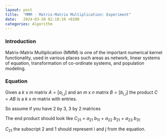 ```yaml
---
layout: post
title:  "MMM - Matrix-Matrix Multiplication: Experiment"
date:   2024-03-30 02:10:10 +0100
categories: Algorithm 
---
```

### Introduction

Matrix-Matrix Multiplication (MMM) is one of the important numerical kernel functionality, used in various places such areas as network, linear systems of equation, transformation of co-ordinate systems, and population modeling.  

### Equation 

Given a $k$ x $m$ matrix $A = [a_{i,j}]$ and an $m$ x $n$ matrix $B = [b_{i,j}]$ the product $C = AB$ is a $k$ x $m$ matrix with entries. 

So assume if you have 2 by 3, 3 by 2 matrices 


The end product should look like $C_{21}$ = $a_{21}\ b_{11}$ + $a_{22}\ b_{21}$ + $a_{23}\ b_{31}$  

$C_{21}$ the subscript 2 and 1 should represent i and j from the equation. 







